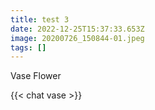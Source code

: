 ```yaml
---
title: test 3
date: 2022-12-25T15:37:33.653Z
image: 20200726_150844-01.jpeg
tags: []
---
```

V﻿ase Flower



<!--StartFragment-->

{{< chat vase >}}

<!--EndFragment-->
